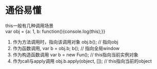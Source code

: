 # 通俗易懂
this一般有几种调用场景     
var obj = {a: 1, b: function(){console.log(this);}}
1. 作为方法调用时，指向该调用对象 obj.b(); // 指向obj
2. 作为函数调用, var b = obj.b; b(); // 指向全局window
3. 作为构造函数调用 var b = new Fun(); // this指向当前实例对象
4. 作为call与apply调用 obj.b.apply(object, []); // this指向当前的object